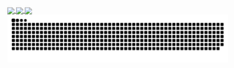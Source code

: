 <a href="https://github.com/saulrodvaq/">
  <img height=200 align="center" src="https://github-readme-stats.vercel.app/api?username=saulrodvaq&theme=github_dark" />
</a> 
<a href="https://github.com/saulrodvaq/">
  <img height=200 align="center" src="https://github-readme-stats.vercel.app/api/top-langs/?username=saulrodvaq&layout=donut&theme=github_dark" />
</a>
<a href="https://github.com/saulrodvaq/">
  <img height=200 align="center" src="https://streak-stats.demolab.com/?user=saulrodvaq&theme=github_dark_blue" />
</a>
<img alt="snake eating my contributions" src="https://raw.githubusercontent.com/saulrodvaq/saulrodvaq/output/github-contribution-grid-snake-dark.svg" />
